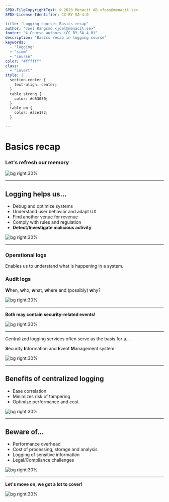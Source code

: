 ```yaml
---
SPDX-FileCopyrightText: © 2023 Menacit AB <foss@menacit.se>
SPDX-License-Identifier: CC-BY-SA-4.0

title: "Logging course: Basics recap"
author: "Joel Rangsmo <joel@menacit.se>"
footer: "© Course authors (CC BY-SA 4.0)"
description: "Basics recap in logging course"
keywords:
  - "logging"
  - "siem"
  - "course"
color: "#ffffff"
class:
  - "invert"
style: |
  section.center {
    text-align: center;
  }
  table strong {
    color: #d63030;
  }
  table em {
    color: #2ce172;
  }

---
```

<!-- _footer: "%ATTRIBUTION_PREFIX% Sergio Delgado (CC BY 2.0)" -->
# Basics recap
### Let's refresh our memory

![bg right:30%](images/04-sloth.jpg)

---
<!-- _footer: "%ATTRIBUTION_PREFIX% Raphaël Vinot (CC BY 2.0)" -->
## Logging helps us...
- Debug and optimize systems
- Understand user behavior and adapt UX
- Find another venue for revenue
- Comply with rules and regulation
- **Detect/Investigate malicious activity**

![bg right:30%](images/04-observatory_instruments.jpg)

---
<!-- _footer: "%ATTRIBUTION_PREFIX% Kurayba (CC BY-SA 2.0)" -->
### Operational logs
Enables us to understand what is
happening in a system.

### Audit logs
**W**hen, **w**ho, **w**hat, **w**here
and (possibly) **w**hy?

![bg right:30%](images/04-cave_stairs.jpg)

---
<!-- _footer: "%ATTRIBUTION_PREFIX% Kurayba (CC BY-SA 2.0)" -->
**Both may contain security-related events!**

![bg right:30%](images/04-cave_stairs.jpg)

---
<!-- _footer: "%ATTRIBUTION_PREFIX% Martin Fisch (CC BY 2.0)" -->
Centralized logging services often serve as the basis for a...  

**S**ecurity
**I**nformation and
**E**vent
**M**anagement system.

![bg right:30%](images/04-seal.jpg)

---
<!-- _footer: "%ATTRIBUTION_PREFIX% Jan Hrdina (CC BY-SA 2.0)" -->
## Benefits of centralized logging
- Ease correlation
- Minimizes risk of tampering
- Optimize performance and cost

![bg right:30%](images/04-containers.jpg)

---
<!-- _footer: "%ATTRIBUTION_PREFIX% Rick Harris (CC BY-SA 2.0)" -->
## Beware of...
- Performance overhead
- Cost of processing, storage and analysis
- Logging of sensitive information
- Legal/Compliance challenges

![bg right:30%](images/04-plant_car.jpg)

---
<!-- _footer: "%ATTRIBUTION_PREFIX% Yves Sorge (CC BY-SA 2.0)" -->
**Let's move on,
we got a lot to cover!**

![bg right:30%](images/04-neon_forest.jpg)
